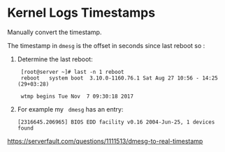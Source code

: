 
# Kernel Logs Timestamps

Manually convert the timestamp. 

The timestamp in `dmesg` is the offset in seconds since last reboot so : 


1. Determine the last reboot:  

        
        [root@server ~]# last -n 1 reboot
        reboot   system boot  3.10.0-1160.76.1 Sat Aug 27 10:56 - 14:25 (29+03:28)
        
        wtmp begins Tue Nov  7 09:30:18 2017 


2.   For example my ` dmesg` has an entry:   
  
         [2316645.206965] BIOS EDD facility v0.16 2004-Jun-25, 1 devices found

https://serverfault.com/questions/1111513/dmesg-to-real-timestamp

